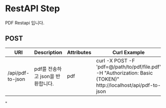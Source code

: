 # RestAPI Step

PDF Restapi 입니다.

## POST

| URI | Description | Attributes | Curl Example |
| --- | --- | --- | --- |
| /api/pdf-to-json | pdf를 전송하고 json을 반환합니다. | pdf | curl -X POST -F 'pdf=@/path/to/pdf/file.pdf' -H "Authorization: Basic {TOKEN}" http://localhost/api/pdf-to-json
"

